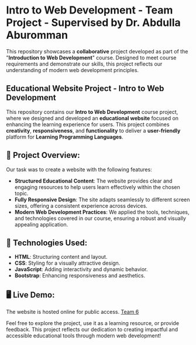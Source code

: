 # Intro to Web Development - Team Project - Supervised by Dr. Abdulla Aburomman
This repository showcases a **collaborative** project developed as part of the "**Introduction to Web Development**" course. Designed to meet course requirements and demonstrate our skills, this project reflects our understanding of modern web development principles.

## Educational Website Project - Intro to Web Development
This repository contains our **Intro to Web Development** course project, where we designed and developed an **educational website** focused on enhancing the learning experience for users. This project combines **creativity**, **responsiveness**, and **functionality** to deliver a **user-friendly** platform for **Learning Programming Languages**.

## 🌟 Project Overview:
Our task was to create a website with the following features:
- **Structured Educational Content**: The website provides clear and engaging resources to help users learn effectively within the chosen topic.
- **Fully Responsive Design**: The site adapts seamlessly to different screen sizes, offering a consistent experience across devices.
- **Modern Web Development Practices**: We applied the tools, techniques, and technologies covered in our course, ensuring a robust and visually appealing application.

## 🚀 Technologies Used:
- **HTML**: Structuring content and layout.
- **CSS**: Styling for a visually attractive design.
- **JavaScript**: Adding interactivity and dynamic behavior.
- **Bootstrap**: Enhancing responsiveness and aesthetics.

## 🖥️ Live Demo:
The website is hosted online for public access. [Team 6](https://team6.me/)

Feel free to explore the project, use it as a learning resource, or provide feedback. This project reflects our dedication to creating impactful and accessible educational tools through modern web development!
